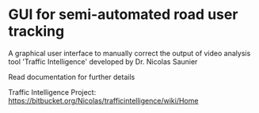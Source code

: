# GUI for semi-automated road user tracking 

A graphical user interface to manually correct the output of video analysis tool 'Traffic Intelligence' developed by Dr. Nicolas Saunier

Read documentation for further details

Traffic Intelligence Project: https://bitbucket.org/Nicolas/trafficintelligence/wiki/Home
